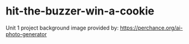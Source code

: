 # hit-the-buzzer-win-a-cookie
Unit 1 project
background image provided by: https://perchance.org/ai-photo-generator
